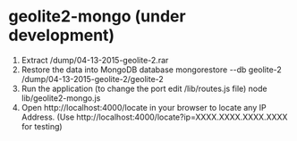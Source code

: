 geolite2-mongo (under development)
====================
1. Extract /dump/04-13-2015-geolite-2.rar
2. Restore the data into MongoDB database
    mongorestore --db geolite-2 /dump/04-13-2015-geolite-2/geolite-2
3. Run the application (to change the port edit /lib/routes.js file)
    node lib/geolite2-mongo.js
4. Open http://localhost:4000/locate in your browser to locate any IP Address. (Use http://localhost:4000/locate?ip=XXXX.XXXX.XXXX.XXXX for testing)
